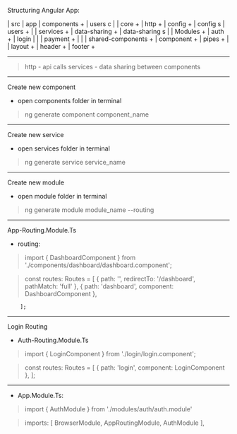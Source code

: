 Structuring Angular App:

| src
    | app
        | components +
            | users c
            |
        | core +
            | http +
                | config + 
                  | config s
                | users +
                |
            | services +
                | data-sharing +
                  | data-sharing s
                |
        | Modules +
            | auth +
                | login
                |
                |
            | payment +
            |
            |
        | shared-components +
            | component + 
            | pipes +
            |
        | layout +
            | header +
            | footer +

--------------------------------------------------------------------------------------------

> http - api calls
> services - data sharing between components

--------------------------------------------------------------------------------------------

Create new component
- open components folder in terminal
> ng generate component component_name

--------------------------------------------------------------------------------------------

Create new service
- open services folder in terminal
> ng generate service service_name

--------------------------------------------------------------------------------------------

Create new module
- open module folder in terminal
> ng generate module module_name --routing

---------------------------------------------------------------------------------------------

App-Routing.Module.Ts

- routing:

>   import { DashboardComponent } from './components/dashboard/dashboard.component';


>   const routes: Routes = [
        { path: '',
            redirectTo: '/dashboard',
            pathMatch: 'full'
        },
        { path: 'dashboard', component: DashboardComponent },

        ];

-----------------------------------------------------------------------------------------------

Login Routing

-   Auth-Routing.Module.Ts

>   import { LoginComponent } from './login/login.component';

>   const routes: Routes = [
        { path: 'login', component: LoginComponent },
    ];
    
____________________________________________

-   App.Module.Ts:

>   import { AuthModule } from './modules/auth/auth.module'

>   imports: [
        BrowserModule,
        AppRoutingModule,
        AuthModule
    ],
